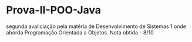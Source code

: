 # Prova-II-POO-Java
 segunda avaliciação pela matéria de Desenvolvimento de Sistemas 1 onde aborda Programação Orientada a Objetos. Nota obtida - 8/10
